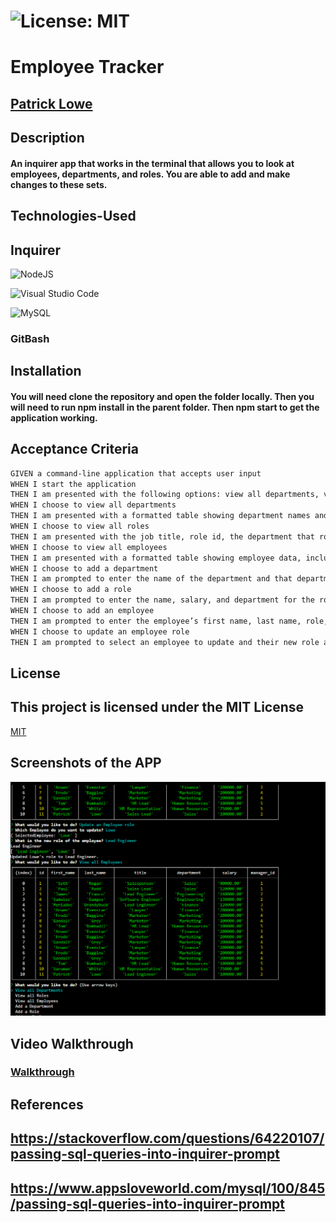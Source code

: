 # ![License: MIT](https://img.shields.io/badge/License-MIT-yellow.svg)

# Employee Tracker

## [Patrick Lowe](https://github.com/PatrickWLowe)

## Description

#### An inquirer app that works in the terminal that allows you to look at employees, departments, and roles. You are able to add and make changes to these sets.

## Technologies-Used

## Inquirer

![NodeJS](https://img.shields.io/badge/node.js-6DA55F?style=for-the-badge&logo=node.js&logoColor=white)

![Visual Studio Code](https://img.shields.io/badge/Visual%20Studio%20Code-0078d7.svg?style=for-the-badge&logo=visual-studio-code&logoColor=white)

![MySQL](https://img.shields.io/badge/mysql-%2300f.svg?style=for-the-badge&logo=mysql&logoColor=white)

### GitBash

## Installation

#### You will need clone the repository and open the folder locally. Then you will need to run npm install in the parent folder. Then npm start to get the application working.

## Acceptance Criteria

```md
GIVEN a command-line application that accepts user input
WHEN I start the application
THEN I am presented with the following options: view all departments, view all roles, view all employees, add a department, add a role, add an employee, and update an employee role
WHEN I choose to view all departments
THEN I am presented with a formatted table showing department names and department ids
WHEN I choose to view all roles
THEN I am presented with the job title, role id, the department that role belongs to, and the salary for that role
WHEN I choose to view all employees
THEN I am presented with a formatted table showing employee data, including employee ids, first names, last names, job titles, departments, salaries, and managers that the employees report to
WHEN I choose to add a department
THEN I am prompted to enter the name of the department and that department is added to the database
WHEN I choose to add a role
THEN I am prompted to enter the name, salary, and department for the role and that role is added to the database
WHEN I choose to add an employee
THEN I am prompted to enter the employee’s first name, last name, role, and manager, and that employee is added to the database
WHEN I choose to update an employee role
THEN I am prompted to select an employee to update and their new role and this information is updated in the database
```

## License

## This project is licensed under the MIT License

[MIT](https://opensource.org/licenses/MIT)

## Screenshots of the APP

![Deployed Screenshot](./images/Screenshot%202023-08-30%20132033.png)

## Video Walkthrough

### [Walkthrough](https://drive.google.com/file/d/1W8clbf4VsPPeOkQ7u5qa5RwsUG-jovXx/view)

## References

## https://stackoverflow.com/questions/64220107/passing-sql-queries-into-inquirer-prompt

## https://www.appsloveworld.com/mysql/100/845/passing-sql-queries-into-inquirer-prompt
